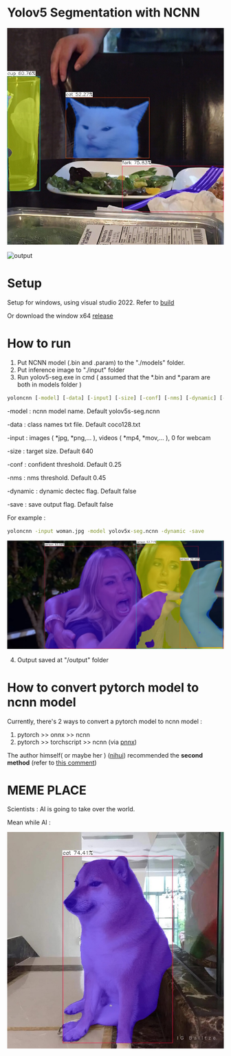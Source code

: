 # Yolov5 Segmentation with NCNN
![output](./output/seg/cat.jpg)

![output](./build/screenshots/cat.gif)

# Setup
Setup for windows, using visual studio 2022. Refer to [build](./build/build.md)

Or download the window x64 [release](https://github.com/canh25xp/Yolov5-segmentation-ncnn/releases/tag/v1.0)

# How to run
1. Put NCNN model (.bin and .param) to the "./models" folder.
2. Put inference image to "./input" folder
3. Run yolov5-seg.exe in cmd ( assumed that the *.bin and *.param are both in models folder )
```cmd
yoloncnn [-model] [-data] [-input] [-size] [-conf] [-nms] [-dynamic] [-save]
```
-model : ncnn model name. Default yolov5s-seg.ncnn

-data : class names txt file. Default coco128.txt

-input : images ( *jpg, *png,... ), videos ( *mp4, *mov,... ), 0 for webcam

-size : target size. Default 640

-conf : confident threshold. Default 0.25

-nms : nms threshold. Default 0.45

-dynamic : dynamic dectec flag. Default false

-save : save output flag. Default false

For example :
```cmd
yoloncnn -input woman.jpg -model yolov5x-seg.ncnn -dynamic -save
```
![output](./output/seg/woman.jpg)

4. Output saved at "/output" folder

# How to convert pytorch model to ncnn model 
Currently, there's 2 ways to convert a pytorch model to ncnn model : 
1. pytorch >> onnx >> ncnn 
2. pytorch >> torchscript >> ncnn (via [pnnx](https://github.com/pnnx/pnnx))

The author himself( or maybe her ) ([nihui](https://github.com/nihui)) recommended the **second method** (refer to [this comment](https://github.com/Tencent/ncnn/issues/4488#issuecomment-1434299765))

# MEME PLACE
Scientists : AI is going to take over the world.

Mean while AI :

![output](./output/seg/meme.jpg)